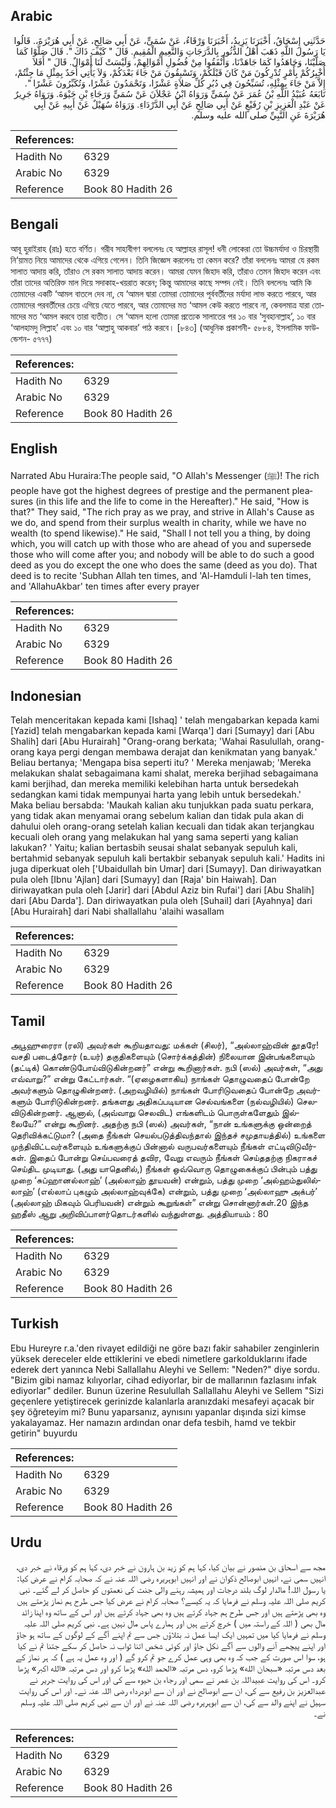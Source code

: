 ## Arabic


<div dir="rtl" lang="ar" style={{fontSize:'larger',backgroundColor:'#f8f9fa',padding:20}}>
حَدَّثَنِي إِسْحَاقُ، أَخْبَرَنَا يَزِيدُ، أَخْبَرَنَا وَرْقَاءُ، عَنْ سُمَىٍّ، عَنْ أَبِي صَالِحٍ، عَنْ أَبِي هُرَيْرَةَ،‏.‏ قَالُوا يَا رَسُولَ اللَّهِ ذَهَبَ أَهْلُ الدُّثُورِ بِالدَّرَجَاتِ وَالنَّعِيمِ الْمُقِيمِ‏.‏ قَالَ ‏"‏ كَيْفَ ذَاكَ ‏"‏‏.‏ قَالَ صَلَّوْا كَمَا صَلَّيْنَا، وَجَاهَدُوا كَمَا جَاهَدْنَا، وَأَنْفَقُوا مِنْ فُضُولِ أَمْوَالِهِمْ، وَلَيْسَتْ لَنَا أَمْوَالٌ‏.‏ قَالَ ‏"‏ أَفَلاَ أُخْبِرُكُمْ بِأَمْرٍ تُدْرِكُونَ مَنْ كَانَ قَبْلَكُمْ، وَتَسْبِقُونَ مَنْ جَاءَ بَعْدَكُمْ، وَلاَ يَأْتِي أَحَدٌ بِمِثْلِ مَا جِئْتُمْ، إِلاَّ مَنْ جَاءَ بِمِثْلِهِ، تُسَبِّحُونَ فِي دُبُرِ كُلِّ صَلاَةٍ عَشْرًا، وَتَحْمَدُونَ عَشْرًا، وَتُكَبِّرُونَ عَشْرًا ‏"‏‏.‏ تَابَعَهُ عُبَيْدُ اللَّهِ بْنُ عُمَرَ عَنْ سُمَىٍّ وَرَوَاهُ ابْنُ عَجْلاَنَ عَنْ سُمَىٍّ وَرَجَاءِ بْنِ حَيْوَةَ‏.‏ وَرَوَاهُ جَرِيرٌ عَنْ عَبْدِ الْعَزِيزِ بْنِ رُفَيْعٍ عَنْ أَبِي صَالِحٍ عَنْ أَبِي الدَّرْدَاءِ‏.‏ وَرَوَاهُ سُهَيْلٌ عَنْ أَبِيهِ عَنْ أَبِي هُرَيْرَةَ عَنِ النَّبِيِّ صلى الله عليه وسلم‏.‏
</div>
<div style={{backgroundColor:'#f8f9fa',padding:20, marginBottom: 10}}><table> <thead> <tr> <th>References:</th> <th></th> </tr> </thead> <tbody><tr><td>Hadith No</td><td>6329</td></tr><tr><td>Arabic No</td><td>6329</td></tr><tr><td>Reference</td><td>Book 80 Hadith 26</td></tr></tbody></table></div>

## Bengali


<div dir="ltr" lang="bn" style={{fontSize:'larger',backgroundColor:'#f8f9fa',padding:20}}>
আবূ হুরাইরাহ (রাঃ) হতে বর্ণিত। গরীব সাহাবীগণ বললেনঃ হে আল্লাহর রাসূল! ধনী লোকেরা তো উচ্চমর্যাদা ও চিরস্থায়ী নি‘য়ামত নিয়ে আমাদের থেকে এগিয়ে গেলেন। তিনি জিজ্ঞেস করলেনঃ তা কেমন করে? তাঁরা বললেনঃ আমরা যে রকম সালাত আদায় করি, তাঁরাও সে রকম সালাত আদায় করেন। আমরা যেমন জিহাদ করি, তাঁরাও তেমন জিহাদ করেন এবং তাঁরা তাদের অতিরিক্ত মাল দিয়ে সদাকাহ-খয়রাত করেন; কিন্তু আমাদের কাছে সম্পদ নেই। তিনি বললেনঃ আমি কি তোমাদের একটি ‘আমল বাতলে দেব না, যে ‘আমল দ্বারা তোমরা তোমাদের পূর্ববর্তীদের মর্যাদা লাভ করতে পারবে, আর তোমাদের পরবর্তীদের চেয়ে এগিয়ে যেতে পারবে, আর তোমাদের মত ‘আমল কেউ করতে পারবে না, কেবলমাত্র যারা তোমাদের মত ‘আমল করবে তারা ব্যতীত। সে ‘আমল হলো তোমরা প্রত্যেক সালাতের পর ১০ বার ‘সুবহানাল্লাহ’, ১০ বার ‘আলহামদু লিল্লাহ’ এবং ১০ বার ‘আল্লাহু আকবার’ পাঠ করবে। [৮৪৩] (আধুনিক প্রকাশনী- ৫৮৮৪, ইসলামিক ফাউন্ডেশন- ৫৭৭৭)
</div>
<div style={{backgroundColor:'#f8f9fa',padding:20, marginBottom: 10}}><table> <thead> <tr> <th>References:</th> <th></th> </tr> </thead> <tbody><tr><td>Hadith No</td><td>6329</td></tr><tr><td>Arabic No</td><td>6329</td></tr><tr><td>Reference</td><td>Book 80 Hadith 26</td></tr></tbody></table></div>

## English


<div dir="ltr" lang="en" style={{fontSize:'larger',backgroundColor:'#f8f9fa',padding:20}}>
Narrated Abu Huraira:The people said, "O Allah's Messenger (ﷺ)! The rich people have got the highest degrees of prestige and the permanent pleasures (in this life and the life to come in the Hereafter)." He said, "How is that?" They said, "The rich pray as we pray, and strive in Allah's Cause as we do, and spend from their surplus wealth in charity, while we have no wealth (to spend likewise)." He said, "Shall I not tell you a thing, by doing which, you will catch up with those who are ahead of you and supersede those who will come after you; and nobody will be able to do such a good deed as you do except the one who does the same (deed as you do). That deed is to recite 'Subhan Allah ten times, and 'Al-Hamduli l-lah ten times, and 'AllahuAkbar' ten times after every prayer
</div>
<div style={{backgroundColor:'#f8f9fa',padding:20, marginBottom: 10}}><table> <thead> <tr> <th>References:</th> <th></th> </tr> </thead> <tbody><tr><td>Hadith No</td><td>6329</td></tr><tr><td>Arabic No</td><td>6329</td></tr><tr><td>Reference</td><td>Book 80 Hadith 26</td></tr></tbody></table></div>

## Indonesian


<div dir="ltr" lang="id" style={{fontSize:'larger',backgroundColor:'#f8f9fa',padding:20}}>
Telah menceritakan kepada kami [Ishaq] ' telah mengabarkan kepada kami [Yazid] telah mengabarkan kepada kami [Warqa'] dari [Sumayy] dari [Abu Shalih] dari [Abu Hurairah] "Orang-orang berkata; 'Wahai Rasulullah, orang-orang kaya pergi dengan membawa derajat dan kenikmatan yang banyak.' Beliau bertanya; 'Mengapa bisa seperti itu? ' Mereka menjawab; 'Mereka melakukan shalat sebagaimana kami shalat, mereka berjihad sebagaimana kami berjihad, dan mereka memiliki kelebihan harta untuk bersedekah sedangkan kami tidak mempunyai harta yang lebih untuk bersedekah.' Maka beliau bersabda: 'Maukah kalian aku tunjukkan pada suatu perkara, yang tidak akan menyamai orang sebelum kalian dan tidak pula akan di dahului oleh orang-orang setelah kalian kecuali dan tidak akan terjangkau kecuali oleh orang yang melakukan hal yang sama seperti yang kalian lakukan? ' Yaitu; kalian bertasbih seusai shalat sebanyak sepuluh kali, bertahmid sebanyak sepuluh kali bertakbir sebanyak sepuluh kali.' Hadits ini juga diperkuat oleh ['Ubaidullah bin Umar] dari [Sumayy]. Dan diriwayatkan pula oleh [Ibnu 'Ajlan] dari [Sumayy] dan [Raja' bin Haiwah]. Dan diriwayatkan pula oleh [Jarir] dari [Abdul Aziz bin Rufai'] dari [Abu Shalih] dari [Abu Darda']. Dan diriwayatkan pula oleh [Suhail] dari [Ayahnya] dari [Abu Hurairah] dari Nabi shallallahu 'alaihi wasallam
</div>
<div style={{backgroundColor:'#f8f9fa',padding:20, marginBottom: 10}}><table> <thead> <tr> <th>References:</th> <th></th> </tr> </thead> <tbody><tr><td>Hadith No</td><td>6329</td></tr><tr><td>Arabic No</td><td>6329</td></tr><tr><td>Reference</td><td>Book 80 Hadith 26</td></tr></tbody></table></div>

## Tamil


<div dir="ltr" lang="ta" style={{fontSize:'larger',backgroundColor:'#f8f9fa',padding:20}}>
அபூஹுரைரா (ரலி) அவர்கள் கூறியதாவது: மக்கள் (சிலர்), “அல்லாஹ்வின் தூதரே! வசதி படைத்தோர் (உயர்) தகுதிகளையும் (சொர்க்கத்தின்) நிலையான இன்பங்களையும் (தட்டிக்) கொண்டுபோய்விடுகின்றனர்” என்று கூறினார்கள். நபி (ஸல்) அவர்கள், “அது எவ்வாறு?” என்று கேட்டார்கள். “(ஏழைகளாகிய) நாங்கள் தொழுவதைப் போன்றே அவர்களும் தொழுகின்றனர். (அறவழியில்) நாங்கள் போரிடுவதைப் போன்றே அவர்களும் போரிடுகின்றனர். தங்களது அதிகப்படியான செல்வங்களை (நல்வழியில்) செலவிடுகின்றனர். ஆனால், (அவ்வாறு செலவிட) எங்களிடம் பொருள்களேதும் இல்லையே?” என்று கூறினர். அதற்கு நபி (ஸல்) அவர்கள், “நான் உங்களுக்கு ஒன்றைத் தெரிவிக்கட்டுமா? (அதை நீங்கள் செயல்படுத்திவந்தால் இந்தச் சமுதாயத்தில்) உங்களை முந்திவிட்டவர்களையும் உங்களுக்குப் பின்னால் வருபவர்களையும் நீங்கள் எட்டிவிடுவீர்கள். இதைப் போன்று செய்பவரைத் தவிர, வேறு எவரும் நீங்கள் செய்ததற்கு நிகராகச் செய்திட முடியாது. (அது யாதெனில்,) நீங்கள் ஒவ்வொரு தொழுகைக்குப் பின்பும் பத்து முறை ‘சுப்ஹானல்லாஹ்’ (அல்லாஹ் தூயவன்) என்றும், பத்து முறை ‘அல்ஹம்துலில்லாஹ்’ (எல்லாப் புகழும் அல்லாஹ்வுக்கே) என்றும், பத்து முறை ‘அல்லாஹு அக்பர்’ (அல்லாஹ் மிகவும் பெரியவன்) என்றும் கூறுங்கள்” என்று சொன்னார்கள்.20 இந்த ஹதீஸ் ஆறு அறிவிப்பாளர்தொடர்களில் வந்துள்ளது. அத்தியாயம் : 80
</div>
<div style={{backgroundColor:'#f8f9fa',padding:20, marginBottom: 10}}><table> <thead> <tr> <th>References:</th> <th></th> </tr> </thead> <tbody><tr><td>Hadith No</td><td>6329</td></tr><tr><td>Arabic No</td><td>6329</td></tr><tr><td>Reference</td><td>Book 80 Hadith 26</td></tr></tbody></table></div>

## Turkish


<div dir="ltr" lang="tr" style={{fontSize:'larger',backgroundColor:'#f8f9fa',padding:20}}>
Ebu Hureyre r.a.'den rivayet edildiği ne göre bazı fakir sahabiler zenginlerin yüksek dereceler elde ettiklerini ve ebedi nimetlere garkolduklarını ifade ederek dert yanınca Nebi Sallallahu Aleyhi ve Sellem: "Neden?" diye sordu. "Bizim gibi namaz kılıyorlar, cihad ediyorlar, bir de mallarının fazlasını infak ediyorlar" dediler. Bunun üzerine Resulullah Sallallahu Aleyhi ve Sellem "Sizi geçenlere yetiştirecek gerinizde kalanlarla aranızdaki mesafeyi açacak bir şey öğreteyim mi? Bunu yaparsanız, aynısını yapanlar dışında sizi kimse yakalayamaz. Her namazın ardından onar defa tesbih, hamd ve tekbir getirin" buyurdu
</div>
<div style={{backgroundColor:'#f8f9fa',padding:20, marginBottom: 10}}><table> <thead> <tr> <th>References:</th> <th></th> </tr> </thead> <tbody><tr><td>Hadith No</td><td>6329</td></tr><tr><td>Arabic No</td><td>6329</td></tr><tr><td>Reference</td><td>Book 80 Hadith 26</td></tr></tbody></table></div>

## Urdu


<div dir="rtl" lang="ur" style={{fontSize:'larger',backgroundColor:'#f8f9fa',padding:20}}>
مجھ سے اسحاق بن منصور نے بیان کیا، کہا ہم کو زید بن ہارون نے خبر دی، کہا ہم کو ورقاء نے خبر دی، انہیں سمی نے، انہیں ابوصالح ذکوان نے اور انہیں ابوہریرہ رضی اللہ عنہ نے کہ صحابہ کرام نے عرض کیا: یا رسول اللہ! مالدار لوگ بلند درجات اور ہمیشہ رہنے والی جنت کی نعمتوں کو حاصل کر لے گئے۔ نبی کریم صلی اللہ علیہ وسلم نے فرمایا کہ یہ کیسے؟ صحابہ کرام نے عرض کیا جس طرح ہم نماز پڑھتے ہیں وہ بھی پڑھتے ہیں اور جس طرح ہم جہاد کرتے ہیں وہ بھی جہاد کرتے ہیں اور اس کے ساتھ وہ اپنا زائد مال بھی ( اللہ کے راستہ میں ) خرچ کرتے ہیں اور ہمارے پاس مال نہیں ہے۔ نبی کریم صلی اللہ علیہ وسلم نے فرمایا کیا میں تمہیں ایک ایسا عمل نہ بتلاؤں جس سے تم اپنے آگے کے لوگوں کے ساتھ ہو جاؤ اور اپنے پیچھے آنے والوں سے آگے نکل جاؤ اور کوئی شخص اتنا ثواب نہ حاصل کر سکے جتنا تم نے کیا ہو، سوا اس صورت کے جب کہ وہ بھی وہی عمل کرے جو تم کرو گے ( اور وہ عمل یہ ہے ) کہ ہر نماز کے بعد دس مرتبہ «سبحان الله» پڑھا کرو، دس مرتبہ «الحمد الله» پڑھا کرو اور دس مرتبہ «الله اكبر» پڑھا کرو۔ اس کی روایت عبیداللہ بن عمر نے سمی اور رجاء بن حیوہ سے کی اور اس کی روایت جریر نے عبدالعزیز بن رفیع سے کی، ان سے ابوصالح نے اور ان سے ابودرداء رضی اللہ عنہ نے۔ اور اس کی روایت سہیل نے اپنے والد سے کی، ان سے ابوہریرہ رضی اللہ عنہ نے اور ان سے نبی کریم صلی اللہ علیہ وسلم نے۔
</div>
<div style={{backgroundColor:'#f8f9fa',padding:20, marginBottom: 10}}><table> <thead> <tr> <th>References:</th> <th></th> </tr> </thead> <tbody><tr><td>Hadith No</td><td>6329</td></tr><tr><td>Arabic No</td><td>6329</td></tr><tr><td>Reference</td><td>Book 80 Hadith 26</td></tr></tbody></table></div>